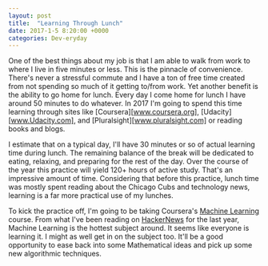 ```yaml
---
layout: post
title:  "Learning Through Lunch"
date: 2017-1-5 8:20:00 +0000
categories: Dev-eryday
---
```


One of the best things about my job is that I am able to walk from work to where I live in five minutes or less. This is the pinnacle of convenience. There's never a stressful commute and I have a ton of free time created from not spending so much of it getting to/from work. Yet another benefit is the ability to go home for lunch. Every day I come home for lunch I have around 50 minutes to do whatever. In 2017 I'm going to spend this time learning through sites like [Coursera][www.coursera.org], [Udacity][www.Udacity.com], and [Pluralsight][www.pluralsight.com] or reading books and blogs.

I estimate that on a typical day, I'll have 30 minutes or so of actual learning time during lunch. The remaining balance of the break will be dedicated to eating, relaxing, and preparing for the rest of the day. Over the course of the year this practice will yield 120+ hours of active study. That's an impressive amount of time. Considering that before this practice, lunch time was mostly spent reading about the Chicago Cubs and technology news, learning is a far more practical use of my lunches.

To kick the practice off, I'm going to be taking Coursera's [Machine Learning][ml] course. From what I've been reading on [HackerNews][hn] for the last year, Machine Learning is the hottest subject around. It seems like everyone is learning it. I might as well get in on the subject too. It'll be a good opportunity to ease back into some Mathematical ideas and pick up some new algorithmic techniques.

[ml]: https://www.coursera.org/learn/machine-learning/
[hn]: https://news.ycombinator.com
